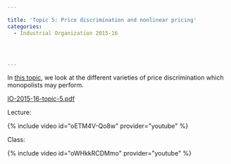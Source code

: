 ```yaml
---

title: 'Topic 5: Price discrimination and nonlinear pricing'
categories:
  - Industrial Organization 2015-16




---
```

In <a href="https://www.tholden.org/wp-content/uploads/2016/03/IO-2015-16-topic-5.pdf">this topic</a>, we look at the different varieties of price discrimination which monopolists may perform.






<object data="https://www.tholden.org/wp-content/uploads/2016/03/IO-2015-16-topic-5.pdf" type="application/pdf" width="100%" height="100%"><a href="https://www.tholden.org/wp-content/uploads/2016/03/IO-2015-16-topic-5.pdf">IO-2015-16-topic-5.pdf</a></object>






Lecture:


{% include video id="oETM4V-Qo8w" provider="youtube" %}



Class:


{% include video id="oWHkkRCDMmo" provider="youtube" %}


